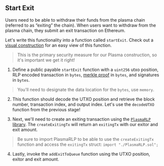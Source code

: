 ## Start Exit 

Users need to be able to withdraw their funds from the plasma chain (referred to as “exiting” the chain). When users want to withdraw from the plasma chain, they submit an exit transaction on Ethereum. 

Let's write this functionality into a function called `startExit`. Check out a [visual construction](?tab=details?scroll=Start%20Exit%20Visually) for an easy view of this function. 

> This is the primary security measure for our Plasma construction, so it's important we get it right! 

1. Define a public payable `startExit` function with a `uint256` utxo position, RLP encoded transaction in `bytes`, [merkle proof](?tab=details&scroll=Merkle%20Proof) in `bytes`, and signatures in `bytes`. 

> You'll need to designate the data location for the `bytes`, use `memory`. 

2. This function should decode the UTXO position and retrieve the block number, transaction index, and output index. Let's use the `decodeUTXO` function from the previous stage!

3. Next, we'll need to create an exiting transaction using the [`PlasmaRLP` library](?tab=details&scroll=Plasma%20RLP%20Library). The `createExitingTx` will return an `exitingTx` with our exitor and exit amount. 

> Be sure to import PlasmaRLP to be able to use the `createExitingTx` function and access the `exitingTx` struct: `import "./PlasmaRLP.sol";`

4. Lastly, invoke the `addExitToQueue` function using the UTXO position, exitor and exit amount. 